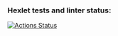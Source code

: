 ### Hexlet tests and linter status:
[![Actions Status](https://github.com/cloudfiy/frontend-project-44/actions/workflows/hexlet-check.yml/badge.svg)](https://github.com/cloudfiy/frontend-project-44/actions)